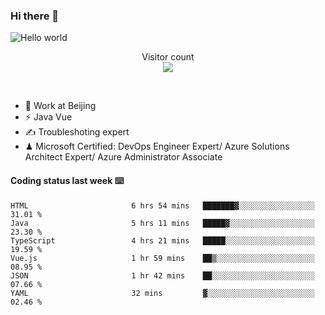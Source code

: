 ### Hi there 👋

<img src="https://raw.githubusercontent.com/sagar-viradiya/sagar-viradiya/master/resources/banner.png" alt="Hello world">
<p align="center"> 
  Visitor count<br/>
  <img src="https://profile-counter.glitch.me/youszoe/count.svg" />
</p>
<br/>

- 🍻 Work at Beijing 
- ⚡ Java Vue
- ✍️ Troubleshoting expert
- ♟  Microsoft Certified: DevOps Engineer Expert/ Azure Solutions Architect Expert/ Azure Administrator Associate

#### Coding status last week ⌨️

<!--START_SECTION:waka-->

```text
HTML                       6 hrs 54 mins   ███████▓░░░░░░░░░░░░░░░░░   31.01 %
Java                       5 hrs 11 mins   █████▓░░░░░░░░░░░░░░░░░░░   23.30 %
TypeScript                 4 hrs 21 mins   █████░░░░░░░░░░░░░░░░░░░░   19.59 %
Vue.js                     1 hr 59 mins    ██▒░░░░░░░░░░░░░░░░░░░░░░   08.95 %
JSON                       1 hr 42 mins    ██░░░░░░░░░░░░░░░░░░░░░░░   07.66 %
YAML                       32 mins         ▓░░░░░░░░░░░░░░░░░░░░░░░░   02.46 %
```

<!--END_SECTION:waka-->

<br/>
<center><img src="http://ghchart.rshah.org/409ba5/yousazoe" alt="" /></center>


